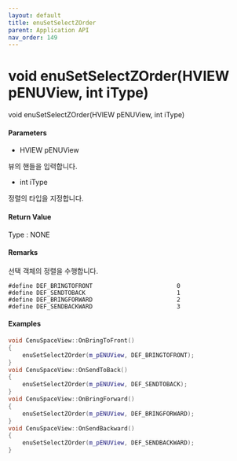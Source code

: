 ```yaml
---
layout: default
title: enuSetSelectZOrder
parent: Application API
nav_order: 149
---
```

# void enuSetSelectZOrder\(HVIEW pENUView, int iType\)

void enuSetSelectZOrder\(HVIEW pENUView, int iType\)

#### Parameters

* HVIEW pENUView

뷰의 핸들을 입력합니다.

* int iType

정렬의 타입을 지정합니다. 

#### Return Value

Type : NONE

#### Remarks

선택 객체의 정렬을 수행합니다.

```
#define DEF_BRINGTOFRONT						0
#define DEF_SENDTOBACK							1
#define DEF_BRINGFORWARD						2
#define DEF_SENDBACKWARD						3
```

#### Examples

```cpp
void CenuSpaceView::OnBringToFront()
{
	enuSetSelectZOrder(m_pENUView, DEF_BRINGTOFRONT);
}
void CenuSpaceView::OnSendToBack()
{
	enuSetSelectZOrder(m_pENUView, DEF_SENDTOBACK);
}
void CenuSpaceView::OnBringForward()
{
	enuSetSelectZOrder(m_pENUView, DEF_BRINGFORWARD);
}
void CenuSpaceView::OnSendBackward()
{
	enuSetSelectZOrder(m_pENUView, DEF_SENDBACKWARD);
}
```



